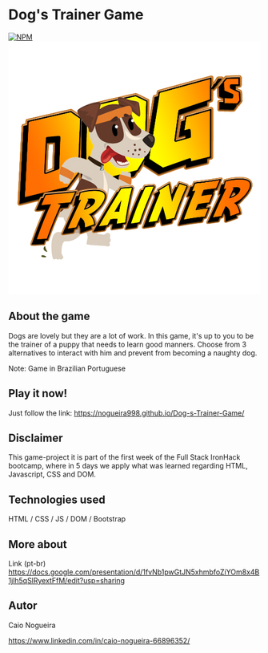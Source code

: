 # Dog's Trainer Game

[![NPM](https://img.shields.io/npm/l/react)](https://github.com/Nogueira998/Dog-s-Trainer-Game/blob/main/LICENSE)
![Title](https://github.com/Nogueira998/Dog-s-Trainer-Game/blob/main/assets/images/Titulo.png)

## About the game

Dogs are lovely but they are a lot of work. 
In this game, it's up to you to be the trainer of a puppy that needs to learn good manners. 
Choose from 3 alternatives to interact with him and prevent from becoming a naughty dog.

Note: Game in Brazilian Portuguese

## Play it now!

Just follow the link: https://nogueira998.github.io/Dog-s-Trainer-Game/

## Disclaimer

This game-project it is part of the first week of the Full Stack IronHack bootcamp, where in 5 days we apply what was learned regarding HTML, Javascript, CSS and DOM.

## Technologies used
HTML / CSS / JS / DOM / Bootstrap

## More about

Link (pt-br) https://docs.google.com/presentation/d/1fvNb1pwGtJN5xhmbfoZiYOm8x4B1jlh5qSlRyextFfM/edit?usp=sharing

## Autor

Caio Nogueira

https://www.linkedin.com/in/caio-nogueira-66896352/

